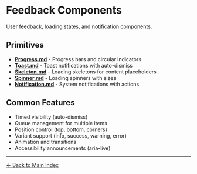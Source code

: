 # Feedback Components

User feedback, loading states, and notification components.

## Primitives

- **[Progress.md](./Progress.md)** - Progress bars and circular indicators
- **[Toast.md](./Toast.md)** - Toast notifications with auto-dismiss
- **[Skeleton.md](./Skeleton.md)** - Loading skeletons for content placeholders
- **[Spinner.md](./Spinner.md)** - Loading spinners with sizes
- **[Notification.md](./Notification.md)** - System notifications with actions

## Common Features

- Timed visibility (auto-dismiss)
- Queue management for multiple items
- Position control (top, bottom, corners)
- Variant support (info, success, warning, error)
- Animation and transitions
- Accessibility announcements (aria-live)

---

[← Back to Main Index](../README.md)
